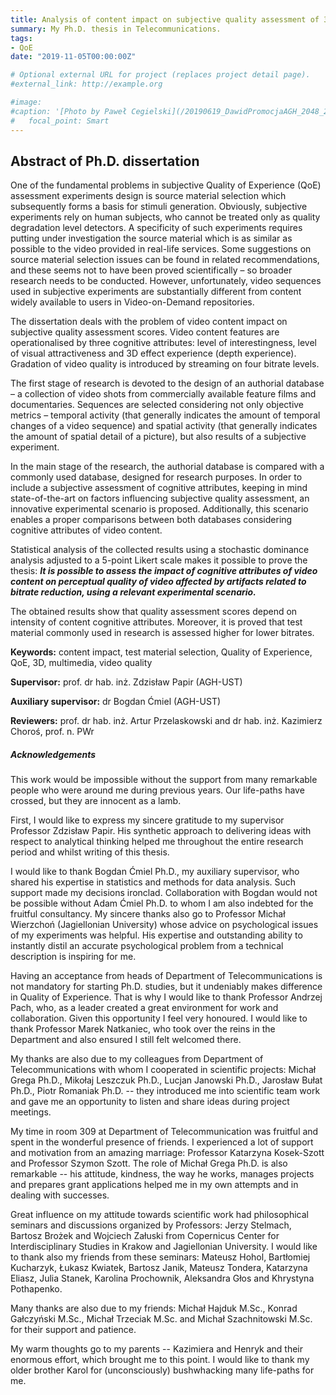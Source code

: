 ```yaml
---
title: Analysis of content impact on subjective quality assessment of 3D video affected by bit-rate reduction
summary: My Ph.D. thesis in Telecommunications.
tags:
- QoE
date: "2019-11-05T00:00:00Z"

# Optional external URL for project (replaces project detail page).
#external_link: http://example.org

#image:
#caption: '[Photo by Paweł Cegielski](/20190619_DawidPromocjaAGH_2048_24.jpg)'
#  	focal_point: Smart
---
```


## Abstract of Ph.D. dissertation

One of the fundamental problems in subjective Quality of Experience (QoE) assessment experiments design is source material selection which subsequently forms a basis for stimuli generation. Obviously, subjective experiments rely on human subjects, who cannot be treated only as quality degradation level detectors. A specificity of such experiments requires putting under investigation the source material which is as similar as possible to the video provided in real-life services. Some suggestions on source material selection issues can be found in related recommendations, and these seems not to have been proved scientifically – so broader research needs to be conducted. However, unfortunately, video sequences used in subjective experiments are substantially different from content widely available to users in Video-on-Demand repositories.

The dissertation deals with the problem of video content impact on subjective quality assessment scores. Video content features are operationalised by three cognitive attributes: level of interestingness, level of visual attractiveness and 3D effect experience (depth experience). Gradation of video quality is introduced by streaming on four bitrate levels.

The first stage of research is devoted to the design of an authorial database – a collection of video shots from commercially available feature films and documentaries. Sequences are selected considering not only objective metrics – temporal activity (that generally indicates the amount of temporal changes of a video sequence) and spatial activity (that generally indicates the amount of spatial detail of a picture), but also results of a subjective experiment.

In the main stage of the research, the authorial database is compared with a commonly used database, designed for research purposes. In order to include a subjective assessment of cognitive attributes, keeping in mind state-of-the-art on factors influencing subjective quality assessment, an innovative experimental scenario is proposed. Additionally, this scenario enables a proper comparisons between both databases considering cognitive attributes of video content.

Statistical analysis of the collected results using a stochastic dominance analysis adjusted to a 5-point Likert scale makes it possible to prove the thesis:
***It is possible to assess the impact of cognitive attributes of video content on perceptual quality of video affected by artifacts related to bitrate reduction, using a relevant experimental scenario.***

The obtained results show that quality assessment scores depend on intensity of content cognitive attributes. Moreover, it is proved that test material commonly used in research is assessed higher for lower bitrates.

**Keywords:** content impact, test material selection, Quality of Experience, QoE, 3D, multimedia, video quality

**Supervisor:** prof. dr hab. inż. Zdzisław Papir (AGH-UST)

**Auxiliary supervisor:** dr Bogdan Ćmiel (AGH-UST)

**Reviewers:**  prof. dr hab. inż. Artur Przelaskowski and  dr hab. inż. Kazimierz Choroś, prof. n. PWr


##### Acknowledgements

This work would be impossible without the support from many remarkable people who were around me during previous years. Our life-paths have crossed, but they are innocent as a lamb.

First, I would like to express my sincere gratitude to my supervisor Professor Zdzisław Papir. His synthetic approach to delivering ideas with respect to analytical thinking helped me throughout the entire research period and whilst writing of this thesis.

I would like to thank Bogdan Ćmiel Ph.D., my auxiliary supervisor, who shared his expertise in statistics and methods for data analysis. Such support made my decisions ironclad. Collaboration with Bogdan would not be possible without Adam Ćmiel Ph.D. to whom I am also indebted for the fruitful consultancy. My sincere thanks also go to Professor Michał Wierzchoń (Jagiellonian University) whose advice on psychological issues of my experiments was helpful. His expertise and outstanding ability to instantly distil an accurate psychological problem from a technical description is inspiring for me.

Having an acceptance from heads of Department of Telecommunications is not mandatory for starting Ph.D. studies, but it undeniably makes difference in Quality of Experience. That is why I would like to thank Professor Andrzej Pach, who, as a leader created a great environment for work and collaboration. Given this opportunity I feel very honoured. I would like to thank Professor Marek Natkaniec, who took over the reins in the Department and also ensured I still felt welcomed there. 

My thanks are also due to my colleagues from Department of Telecommunications with whom I cooperated in scientific projects: Michał Grega Ph.D., Mikołaj Leszczuk Ph.D., Lucjan Janowski Ph.D., Jarosław Bułat Ph.D., Piotr Romaniak Ph.D. -- they introduced me into scientific team work and gave me an opportunity to listen and share ideas during project meetings.

My time in room 309 at Department of Telecommunication was fruitful and spent in the wonderful presence of friends. I experienced a lot of support and motivation from an amazing marriage: Professor Katarzyna Kosek-Szott and Professor Szymon Szott. The role of Michał Grega Ph.D. is also remarkable -- his attitude, kindness, the way he works, manages projects and prepares grant applications helped me in my own attempts and in dealing with successes.

Great influence on my attitude towards scientific work had philosophical seminars and discussions organized by Professors: Jerzy Stelmach, Bartosz Brożek and Wojciech Załuski from Copernicus Center for Interdisciplinary Studies in Krakow and Jagiellonian University. I would like to thank also my friends from these seminars: Mateusz Hohol, Bartłomiej Kucharzyk, Łukasz Kwiatek, Bartosz Janik, Mateusz Tondera, Katarzyna Eliasz, Julia Stanek, Karolina Prochownik, Aleksandra Głos and Khrystyna Pothapenko.

Many thanks are also due to my friends: Michał Hajduk M.Sc., Konrad Gałczyński M.Sc., Michał Trzeciak M.Sc. and Michał Szachnitowski M.Sc. for their support and patience.

My warm thoughts go to my parents -- Kazimiera and Henryk and their enormous effort, which brought me to this point. I would like to thank my older brother Karol for (unconsciously) bushwhacking many life-paths for me. 

